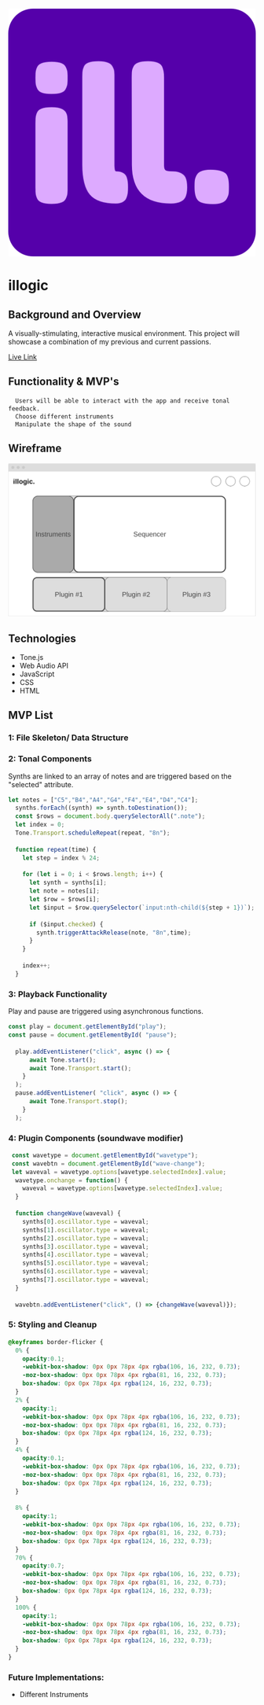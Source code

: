 ![illogic_logo](src/images/favicon.png)

# illogic

## Background and Overview

A visually-stimulating, interactive musical environment. This project will showcase a combination of my previous and current passions.

[Live Link](https://gonsaje.github.io/illogic/)


## Functionality & MVP's
      Users will be able to interact with the app and receive tonal feedback.
      Choose different instruments
      Manipulate the shape of the sound


## Wireframe

![](src/images/wireframe.png)

## Technologies
* Tone.js
* Web Audio API
* JavaScript
* CSS
* HTML
      

      
## MVP List

### 1: File Skeleton/ Data Structure

### 2: Tonal Components

Synths are linked to an array of notes and are triggered based on the "selected" attribute.

```JavaScript
let notes = ["C5","B4","A4","G4","F4","E4","D4","C4"]; 
  synths.forEach((synth) => synth.toDestination());
  const $rows = document.body.querySelectorAll(".note"); 
  let index = 0;
  Tone.Transport.scheduleRepeat(repeat, "8n");

  function repeat(time) {
    let step = index % 24;

    for (let i = 0; i < $rows.length; i++) {
      let synth = synths[i];
      let note = notes[i];
      let $row = $rows[i];
      let $input = $row.querySelector(`input:nth-child(${step + 1})`);

      if ($input.checked) {
        synth.triggerAttackRelease(note, "8n",time);
      }
    }

    index++;
  }
```

### 3: Playback Functionality

Play and pause are triggered using asynchronous functions.

```JavaScript
const play = document.getElementById("play");
const pause = document.getElementById( "pause");

  play.addEventListener("click", async () => {
      await Tone.start();
      await Tone.Transport.start();
    }
  );
  pause.addEventListener( "click", async () => {
      await Tone.Transport.stop();
    }
  );
```

### 4: Plugin Components (soundwave modifier)

```JavaScript
 const wavetype = document.getElementById("wavetype");
 const wavebtn = document.getElementById("wave-change");
 let waveval = wavetype.options[wavetype.selectedIndex].value;
  wavetype.onchange = function() {
    waveval = wavetype.options[wavetype.selectedIndex].value;
  }

  function changeWave(waveval) {
    synths[0].oscillator.type = waveval;
    synths[1].oscillator.type = waveval;
    synths[2].oscillator.type = waveval;
    synths[3].oscillator.type = waveval;
    synths[4].oscillator.type = waveval;
    synths[5].oscillator.type = waveval;
    synths[6].oscillator.type = waveval;
    synths[7].oscillator.type = waveval;
  }
  
  wavebtn.addEventListener("click", () => {changeWave(waveval)});
```

### 5: Styling and Cleanup

```CSS
@keyframes border-flicker {
  0% {
    opacity:0.1;
    -webkit-box-shadow: 0px 0px 78px 4px rgba(106, 16, 232, 0.73);
    -moz-box-shadow: 0px 0px 78px 4px rgba(81, 16, 232, 0.73);
    box-shadow: 0px 0px 78px 4px rgba(124, 16, 232, 0.73);
  }
  2% {
    opacity:1;
    -webkit-box-shadow: 0px 0px 78px 4px rgba(106, 16, 232, 0.73);
    -moz-box-shadow: 0px 0px 78px 4px rgba(81, 16, 232, 0.73);
    box-shadow: 0px 0px 78px 4px rgba(124, 16, 232, 0.73);
  }
  4% {
    opacity:0.1;
    -webkit-box-shadow: 0px 0px 78px 4px rgba(106, 16, 232, 0.73);
    -moz-box-shadow: 0px 0px 78px 4px rgba(81, 16, 232, 0.73);
    box-shadow: 0px 0px 78px 4px rgba(124, 16, 232, 0.73);
  }
  
  8% {
    opacity:1;
    -webkit-box-shadow: 0px 0px 78px 4px rgba(106, 16, 232, 0.73);
    -moz-box-shadow: 0px 0px 78px 4px rgba(81, 16, 232, 0.73);
    box-shadow: 0px 0px 78px 4px rgba(124, 16, 232, 0.73);
  }
  70% {
    opacity:0.7;
    -webkit-box-shadow: 0px 0px 78px 4px rgba(106, 16, 232, 0.73);
    -moz-box-shadow: 0px 0px 78px 4px rgba(81, 16, 232, 0.73);
    box-shadow: 0px 0px 78px 4px rgba(124, 16, 232, 0.73);
  }
  100% {
    opacity:1;
    -webkit-box-shadow: 0px 0px 78px 4px rgba(106, 16, 232, 0.73);
    -moz-box-shadow: 0px 0px 78px 4px rgba(81, 16, 232, 0.73);
    box-shadow: 0px 0px 78px 4px rgba(124, 16, 232, 0.73);
  }
}
```
      
### Future Implementations:
* Different Instruments
          
      

